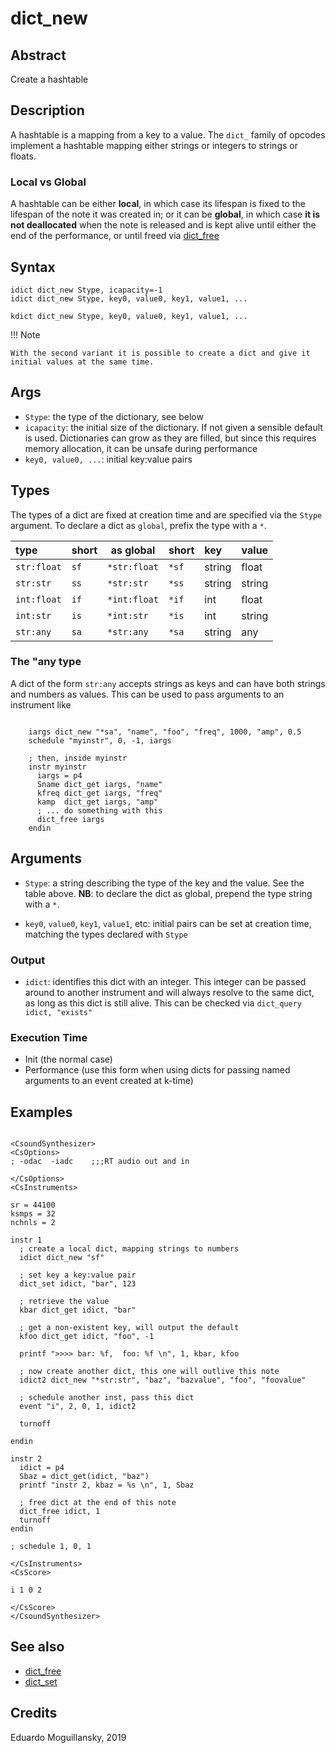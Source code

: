 # dict_new

## Abstract

Create a hashtable

## Description

A hashtable is a mapping from a key to a value. The `dict_` family of opcodes
implement a hashtable mapping either strings or integers to strings or floats.

### Local vs Global

A hashtable can be either **local**, in which case its lifespan is fixed to the lifespan
of the note it was created in; or it can be **global**, in which case **it is not
deallocated** when the note is released and is kept alive until either the end
of the performance, or until freed via [dict_free](dict_free.md)


## Syntax

    idict dict_new Stype, icapacity=-1
    idict dict_new Stype, key0, value0, key1, value1, ...
    
    kdict dict_new Stype, key0, value0, key1, value1, ...

!!! Note

    With the second variant it is possible to create a dict and give it initial values at the same time.

## Args

* `Stype`: the type of the dictionary, see below
* `icapacity`: the initial size of the dictionary. If not given a sensible default is used. Dictionaries can
    grow as they are filled, but since this requires memory allocation, it can be unsafe during performance
* `key0, value0, ...`: initial key:value pairs

## Types

The types of a dict are fixed at creation time and are specified via the `Stype` argument. To declare a dict as `global`, prefix the type with a `*`.

| type        | short | as global    | short | key    | value  |
|:------------|:------|--------------|:------|:-------|--------|
| `str:float` | `sf`  | `*str:float` | `*sf` | string | float  |
| `str:str`   | `ss`  | `*str:str`   | `*ss` | string | string |
| `int:float` | `if`  | `*int:float` | `*if` | int    | float  |
| `int:str`   | `is`  | `*int:str`   | `*is` | int    | string |
| `str:any`   | `sa`  | `*str:any`   | `*sa` | string | any    |

### The "any type

A dict of the form `str:any` accepts strings as keys and can have both strings and numbers as values. This can be used to pass arguments to an instrument like

```csound

    iargs dict_new "*sa", "name", "foo", "freq", 1000, "amp", 0.5
    schedule "myinstr", 0, -1, iargs

    ; then, inside myinstr
    instr myinstr
      iargs = p4
      Sname dict_get iargs, "name"
      kfreq dict_get iargs, "freq"
      kamp  dict_get iargs, "amp"
      ; ... do something with this
      dict_free iargs
    endin
```

## Arguments

* `Stype`: a string describing the type of the key and the value. See the table above.
           **NB**: to declare the dict as global, prepend the type string with a `*`.

* `key0`, `value0`, `key1`, `value1`, etc: initial pairs can be set at creation time, matching
              the types declared with `Stype`

### Output

* `idict`: identifies this dict with an integer. This integer can be passed around to another instrument and will always resolve to the same dict, as long as this dict is still alive. This can be checked via `dict_query idict, "exists"`

### Execution Time

* Init (the normal case)
* Performance (use this form when using dicts for passing named arguments to an event created at k-time)


## Examples

```csound

<CsoundSynthesizer>
<CsOptions>
; -odac  -iadc    ;;;RT audio out and in

</CsOptions>
<CsInstruments>

sr = 44100
ksmps = 32
nchnls = 2

instr 1
  ; create a local dict, mapping strings to numbers
  idict dict_new "sf"

  ; set key a key:value pair
  dict_set idict, "bar", 123

  ; retrieve the value
  kbar dict_get idict, "bar"

  ; get a non-existent key, will output the default
  kfoo dict_get idict, "foo", -1

  printf ">>>> bar: %f,  foo: %f \n", 1, kbar, kfoo

  ; now create another dict, this one will outlive this note
  idict2 dict_new "*str:str", "baz", "bazvalue", "foo", "foovalue"

  ; schedule another inst, pass this dict
  event "i", 2, 0, 1, idict2

  turnoff

endin

instr 2
  idict = p4
  Sbaz = dict_get(idict, "baz")
  printf "instr 2, kbaz = %s \n", 1, Sbaz

  ; free dict at the end of this note
  dict_free idict, 1
  turnoff
endin

; schedule 1, 0, 1

</CsInstruments>
<CsScore>

i 1 0 2

</CsScore>
</CsoundSynthesizer>
```

## See also

* [dict_free](dict_free.md)
* [dict_set](dict_set.md)


## Credits

Eduardo Moguillansky, 2019
